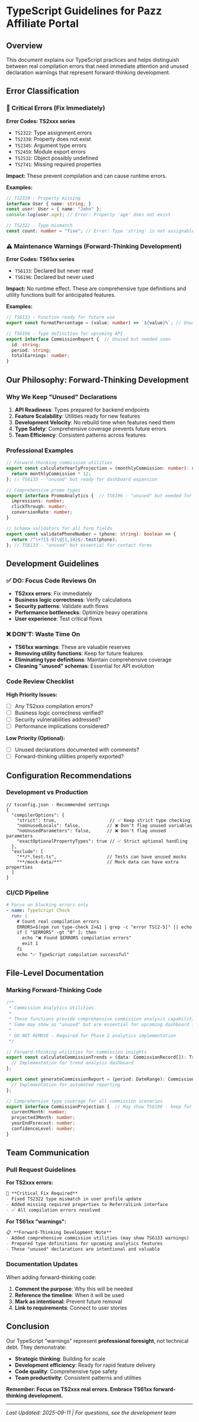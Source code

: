 # TypeScript Guidelines for Pazz Affiliate Portal

## Overview

This document explains our TypeScript practices and helps distinguish between real compilation errors that need immediate attention and unused declaration warnings that represent forward-thinking development.

## Error Classification

### 🚨 Critical Errors (Fix Immediately)

**Error Codes: TS2xxx series**
- `TS2322`: Type assignment errors
- `TS2339`: Property does not exist
- `TS2345`: Argument type errors  
- `TS2459`: Module export errors
- `TS2532`: Object possibly undefined
- `TS2741`: Missing required properties

**Impact:** These prevent compilation and can cause runtime errors.

**Examples:**
```typescript
// TS2339 - Property missing
interface User { name: string; }
const user: User = { name: "John" };
console.log(user.age); // Error: Property 'age' does not exist

// TS2322 - Type mismatch  
const count: number = "five"; // Error: Type 'string' is not assignable to type 'number'
```

### ⚠️ Maintenance Warnings (Forward-Thinking Development)

**Error Codes: TS61xx series**
- `TS6133`: Declared but never read
- `TS6196`: Declared but never used

**Impact:** No runtime effect. These are comprehensive type definitions and utility functions built for anticipated features.

**Examples:**
```typescript
// TS6133 - Function ready for future use
export const formatPercentage = (value: number) => `${value}%`; // Unused but valuable

// TS6196 - Type definition for upcoming API
export interface CommissionReport {  // Unused but needed soon
  id: string;
  period: string;
  totalEarnings: number;
}
```

## Our Philosophy: Forward-Thinking Development

### Why We Keep "Unused" Declarations

1. **API Readiness**: Types prepared for backend endpoints
2. **Feature Scalability**: Utilities ready for new features  
3. **Development Velocity**: No rebuild time when features need them
4. **Type Safety**: Comprehensive coverage prevents future errors
5. **Team Efficiency**: Consistent patterns across features

### Professional Examples

```typescript
// Forward-thinking commission utilities
export const calculateYearlyProjection = (monthlyCommission: number): number => {
  return monthlyCommission * 12;
}; // TS6133 - "unused" but ready for dashboard expansion

// Comprehensive promo types
export interface PromoAnalytics {  // TS6196 - "unused" but needed for analytics
  impressions: number;
  clickThrough: number;
  conversionRate: number;
}

// Schema validators for all form fields
export const validatePhoneNumber = (phone: string): boolean => {
  return /^\+?[1-9]\d{1,14}$/.test(phone);
}; // TS6133 - "unused" but essential for contact forms
```

## Development Guidelines

### ✅ DO: Focus Code Reviews On

- **TS2xxx errors**: Fix immediately
- **Business logic correctness**: Verify calculations
- **Security patterns**: Validate auth flows
- **Performance bottlenecks**: Optimize heavy operations
- **User experience**: Test critical flows

### ❌ DON'T: Waste Time On  

- **TS61xx warnings**: These are valuable reserves
- **Removing utility functions**: Keep for future features
- **Eliminating type definitions**: Maintain comprehensive coverage
- **Cleaning "unused" schemas**: Essential for API evolution

### Code Review Checklist

**High Priority Issues:**
- [ ] Any TS2xxx compilation errors?
- [ ] Business logic correctness verified?
- [ ] Security vulnerabilities addressed?
- [ ] Performance implications considered?

**Low Priority (Optional):**
- [ ] Unused declarations documented with comments?
- [ ] Forward-thinking utilities properly exported?

## Configuration Recommendations

### Development vs Production

```jsonc
// tsconfig.json - Recommended settings
{
  "compilerOptions": {
    "strict": true,                    // ✅ Keep strict type checking
    "noUnusedLocals": false,          // ❌ Don't flag unused variables  
    "noUnusedParameters": false,      // ❌ Don't flag unused parameters
    "exactOptionalPropertyTypes": true // ✅ Strict optional handling
  },
  "exclude": [
    "**/*.test.ts",                   // Tests can have unused mocks
    "**/mock-data/**"                 // Mock data can have extra properties
  ]
}
```

### CI/CD Pipeline

```yaml
# Focus on blocking errors only
- name: TypeScript Check
  run: |
    # Count real compilation errors
    ERRORS=$(npm run type-check 2>&1 | grep -c "error TS[2-5]" || echo "0")
    if [ "$ERRORS" -gt "0" ]; then
      echo "❌ Found $ERRORS compilation errors"
      exit 1
    fi
    echo "✅ TypeScript compilation successful"
```

## File-Level Documentation

### Marking Forward-Thinking Code

```typescript
/**
 * Commission Analytics Utilities
 * 
 * These functions provide comprehensive commission analysis capabilities.
 * Some may show as "unused" but are essential for upcoming dashboard features.
 * 
 * DO NOT REMOVE - Required for Phase 2 analytics implementation
 */

// Forward-thinking utilities for commission insights
export const calculateCommissionTrends = (data: CommissionRecord[]): TrendAnalysis => {
  // Implementation for trend analysis dashboard
};

export const generateCommissionReport = (period: DateRange): CommissionReport => {
  // Implementation for automated reporting
};

// Comprehensive type coverage for all commission scenarios  
export interface CommissionProjection {  // May show TS6196 - keep for forecasting
  currentMonth: number;
  projected3Month: number;  
  yearEndForecast: number;
  confidenceLevel: number;
}
```

## Team Communication

### Pull Request Guidelines

**For TS2xxx errors:**
```markdown
🚨 **Critical Fix Required**
- Fixed TS2322 type mismatch in user profile update
- Added missing required properties to ReferralLink interface
- ✅ All compilation errors resolved
```

**For TS61xx "warnings":**
```markdown  
📋 **Forward-Thinking Development Note**
- Added comprehensive commission utilities (may show TS6133 warnings)
- Prepared type definitions for upcoming analytics features
- These "unused" declarations are intentional and valuable
```

### Documentation Updates

When adding forward-thinking code:

1. **Comment the purpose**: Why this will be needed
2. **Reference the timeline**: When it will be used  
3. **Mark as intentional**: Prevent future removal
4. **Link to requirements**: Connect to user stories

## Conclusion

Our TypeScript "warnings" represent **professional foresight**, not technical debt. They demonstrate:

- **Strategic thinking**: Building for scale
- **Development efficiency**: Ready for rapid feature delivery  
- **Code quality**: Comprehensive type safety
- **Team productivity**: Consistent patterns and utilities

**Remember: Focus on TS2xxx real errors. Embrace TS61xx forward-thinking development.**

---

*Last Updated: 2025-09-11 | For questions, see the development team*